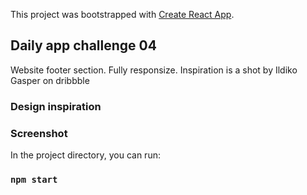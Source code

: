 This project was bootstrapped with [Create React App](https://github.com/facebook/create-react-app).

## Daily app challenge 04

Website footer section. Fully responsize.
Inspiration is a shot by Ildiko Gasper on dribbble

### Design inspiration

### Screenshot

In the project directory, you can run:

### `npm start`
